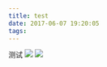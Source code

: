 ```yaml
---
title: test
date: 2017-06-07 19:20:05
tags:
---
```

测试
![](http://www.people.com.cn/mediafile/pic/20150318/88/4464542585352150996.jpg)
![](http://www.people.com.cn/mediafile/pic/20150318/68/13497641996763638376.jpg)

